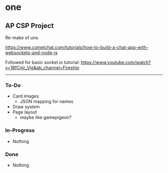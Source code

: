# one

## AP CSP Project

Re-make of uno

<https://www.cometchat.com/tutorials/how-to-build-a-chat-app-with-websockets-and-node-js>

Followed for basic socket.io tutorial: <https://www.youtube.com/watch?v=1BfCnjr_Vjg&ab_channel=Fireship>

---

### To-Do

-   Card images
    -   JSON mapping for names
-   Draw system
-   Page layout
    -   maybe like gamepigeon?

### In-Progress

-   Nothing

### Done

-   Nothing
